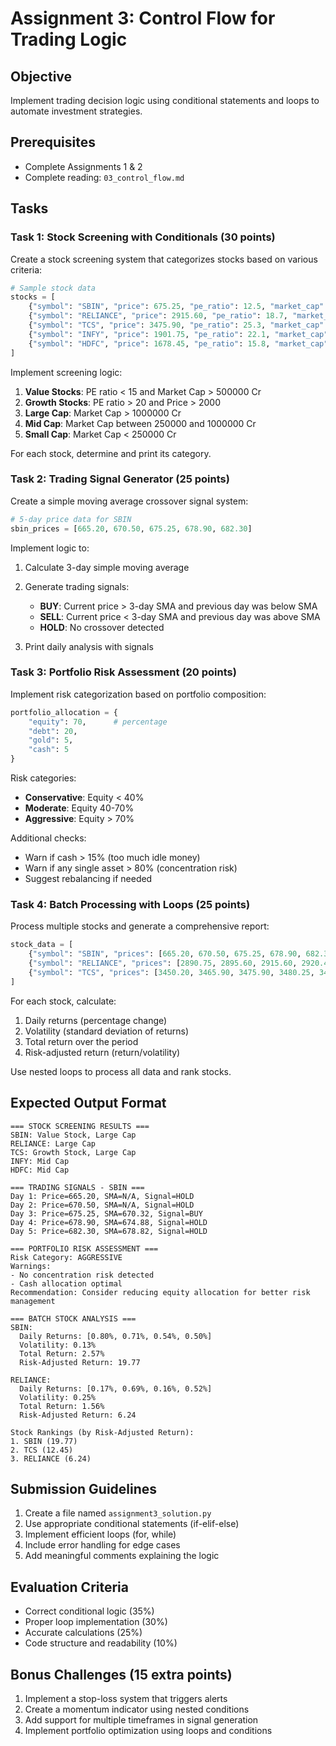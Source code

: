 # Assignment 3: Control Flow for Trading Logic

## Objective
Implement trading decision logic using conditional statements and loops to automate investment strategies.

## Prerequisites
- Complete Assignments 1 & 2
- Complete reading: `03_control_flow.md`

## Tasks

### Task 1: Stock Screening with Conditionals (30 points)
Create a stock screening system that categorizes stocks based on various criteria:

```python
# Sample stock data
stocks = [
    {"symbol": "SBIN", "price": 675.25, "pe_ratio": 12.5, "market_cap": 550000},
    {"symbol": "RELIANCE", "price": 2915.60, "pe_ratio": 18.7, "market_cap": 1975000},
    {"symbol": "TCS", "price": 3475.90, "pe_ratio": 25.3, "market_cap": 1265000},
    {"symbol": "INFY", "price": 1901.75, "pe_ratio": 22.1, "market_cap": 789000},
    {"symbol": "HDFC", "price": 1678.45, "pe_ratio": 15.8, "market_cap": 912000}
]
```

Implement screening logic:
1. **Value Stocks**: PE ratio < 15 and Market Cap > 500000 Cr
2. **Growth Stocks**: PE ratio > 20 and Price > 2000
3. **Large Cap**: Market Cap > 1000000 Cr
4. **Mid Cap**: Market Cap between 250000 and 1000000 Cr
5. **Small Cap**: Market Cap < 250000 Cr

For each stock, determine and print its category.

### Task 2: Trading Signal Generator (25 points)
Create a simple moving average crossover signal system:

```python
# 5-day price data for SBIN
sbin_prices = [665.20, 670.50, 675.25, 678.90, 682.30]
```

Implement logic to:
1. Calculate 3-day simple moving average
2. Generate trading signals:
   - **BUY**: Current price > 3-day SMA and previous day was below SMA
   - **SELL**: Current price < 3-day SMA and previous day was above SMA
   - **HOLD**: No crossover detected

3. Print daily analysis with signals

### Task 3: Portfolio Risk Assessment (20 points)
Implement risk categorization based on portfolio composition:

```python
portfolio_allocation = {
    "equity": 70,      # percentage
    "debt": 20,
    "gold": 5,
    "cash": 5
}
```

Risk categories:
- **Conservative**: Equity < 40%
- **Moderate**: Equity 40-70%
- **Aggressive**: Equity > 70%

Additional checks:
- Warn if cash > 15% (too much idle money)
- Warn if any single asset > 80% (concentration risk)
- Suggest rebalancing if needed

### Task 4: Batch Processing with Loops (25 points)
Process multiple stocks and generate a comprehensive report:

```python
stock_data = [
    {"symbol": "SBIN", "prices": [665.20, 670.50, 675.25, 678.90, 682.30]},
    {"symbol": "RELIANCE", "prices": [2890.75, 2895.60, 2915.60, 2920.40, 2935.80]},
    {"symbol": "TCS", "prices": [3450.20, 3465.90, 3475.90, 3480.25, 3495.60]}
]
```

For each stock, calculate:
1. Daily returns (percentage change)
2. Volatility (standard deviation of returns)
3. Total return over the period
4. Risk-adjusted return (return/volatility)

Use nested loops to process all data and rank stocks.

## Expected Output Format

```
=== STOCK SCREENING RESULTS ===
SBIN: Value Stock, Large Cap
RELIANCE: Large Cap
TCS: Growth Stock, Large Cap
INFY: Mid Cap
HDFC: Mid Cap

=== TRADING SIGNALS - SBIN ===
Day 1: Price=665.20, SMA=N/A, Signal=HOLD
Day 2: Price=670.50, SMA=N/A, Signal=HOLD
Day 3: Price=675.25, SMA=670.32, Signal=BUY
Day 4: Price=678.90, SMA=674.88, Signal=HOLD
Day 5: Price=682.30, SMA=678.82, Signal=HOLD

=== PORTFOLIO RISK ASSESSMENT ===
Risk Category: AGGRESSIVE
Warnings:
- No concentration risk detected
- Cash allocation optimal
Recommendation: Consider reducing equity allocation for better risk management

=== BATCH STOCK ANALYSIS ===
SBIN:
  Daily Returns: [0.80%, 0.71%, 0.54%, 0.50%]
  Volatility: 0.13%
  Total Return: 2.57%
  Risk-Adjusted Return: 19.77

RELIANCE:
  Daily Returns: [0.17%, 0.69%, 0.16%, 0.52%]
  Volatility: 0.25%
  Total Return: 1.56%
  Risk-Adjusted Return: 6.24

Stock Rankings (by Risk-Adjusted Return):
1. SBIN (19.77)
2. TCS (12.45)
3. RELIANCE (6.24)
```

## Submission Guidelines
1. Create a file named `assignment3_solution.py`
2. Use appropriate conditional statements (if-elif-else)
3. Implement efficient loops (for, while)
4. Include error handling for edge cases
5. Add meaningful comments explaining the logic

## Evaluation Criteria
- Correct conditional logic (35%)
- Proper loop implementation (30%)
- Accurate calculations (25%)
- Code structure and readability (10%)

## Bonus Challenges (15 extra points)
1. Implement a stop-loss system that triggers alerts
2. Create a momentum indicator using nested conditions
3. Add support for multiple timeframes in signal generation
4. Implement portfolio optimization using loops and conditions
